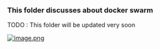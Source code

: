 ### This folder discusses about docker swarm

TODO : This folder will be updated very soon

[![image.png](https://i.postimg.cc/1z0MdR33/image.png)](https://postimg.cc/DWZqJTG9)

